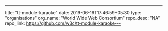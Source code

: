 ---
title: "tt-module-karaoke"
date: 2019-06-16T17:46:59+05:30
type: "organisations"
org_name: "World Wide Web Consortium"
repo_desc: "NA"
repo_link: https://github.com/w3c/tt-module-karaoke---